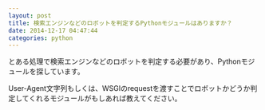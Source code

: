 ```yaml
---
layout: post
title: 検索エンジンなどのロボットを判定するPythonモジュールはありますか？
date: 2014-12-17 04:47:44
categories: python
---
```

<!-- {% raw %} -->
<p>とある処理で検索エンジンなどのロボットを判定する必要があり、Pythonモジュールを探しています。</p>

<p>User-Agent文字列もしくは、WSGIのrequestを渡すことでロボットかどうか判定してくれるモジュールがもしあれば教えてください。</p>
<!-- {% endraw %} -->
